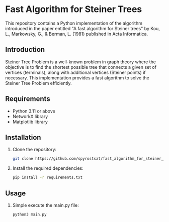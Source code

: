 # Fast Algorithm for Steiner Trees

This repository contains a Python implementation of the algorithm introduced in the paper entitled "A fast algorithm for Steiner trees" by Kou, L., Markowsky, G., & Berman, L. (1981) published in Acta Informatica.

## Introduction

Steiner Tree Problem is a well-known problem in graph theory where the objective is to find the shortest possible tree that connects a given set of vertices (terminals), along with additional vertices (Steiner points) if necessary. This implementation provides a fast algorithm to solve the Steiner Tree Problem efficiently.

## Requirements

- Python 3.11 or above
- NetworkX library
- Matplotlib library

## Installation

1. Clone the repository:

    ```bash
    git clone https://github.com/spyrostsat/fast_algorithm_for_steiner_trees.git
    ```

2. Install the required dependencies:

    ```bash
    pip install -r requirements.txt
    ```

## Usage

1. Simple execute the main.py file:

    ```bash
    python3 main.py
    ```